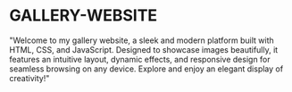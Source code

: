 # GALLERY-WEBSITE
"Welcome to my gallery website, a sleek and modern platform built with HTML, CSS, and JavaScript. Designed to showcase images beautifully, it features an intuitive layout, dynamic effects, and responsive design for seamless browsing on any device. Explore and enjoy an elegant display of creativity!"
